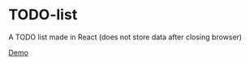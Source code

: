 # TODO-list

A TODO list made in React (does not store data after closing browser)

[Demo](https://jos-cab.github.io/TODO-List/)

